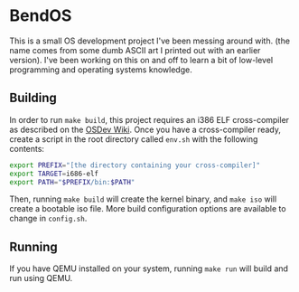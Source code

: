 # BendOS
This is a small OS development project I've been messing around with.
(the name comes from some dumb ASCII art I printed out with an earlier version).
I've been working on this on and off to learn a bit of low-level programming and operating systems knowledge.
## Building
In order to run `make build`, this project requires an i386 ELF cross-compiler as described on the [OSDev Wiki](https://wiki.osdev.org/GCC_Cross-Compiler).
Once you have a cross-compiler ready, create a script in the root directory called `env.sh` with the following contents:
```bash
export PREFIX="[the directory containing your cross-compiler]"
export TARGET=i686-elf
export PATH="$PREFIX/bin:$PATH"
```
Then, running `make build` will create the kernel binary, and `make iso` will create a bootable iso file.
More build configuration options are available to change in `config.sh`.
## Running
If you have QEMU installed on your system, running `make run` will build and run using QEMU.
